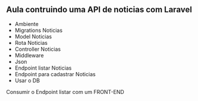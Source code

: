 ## Aula contruindo uma API de noticias com Laravel

- Ambiente
- Migrations Noticias
- Model Noticias
- Rota Noticias
- Controller Noticias
- Middleware
- Json
- Endpoint listar Noticias
- Endpoint para cadastrar Noticias
- Usar o DB

Consumir o Endpoint listar com um FRONT-END
